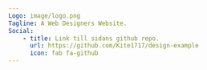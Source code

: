 ```yaml
---
Logo: image/logo.png
Tagline: A Web Designers Website.
Social:
    - title: Link till sidans github repo.
      url: https://github.com/Kite1717/design-example
      icon: fab fa-github
---
```

